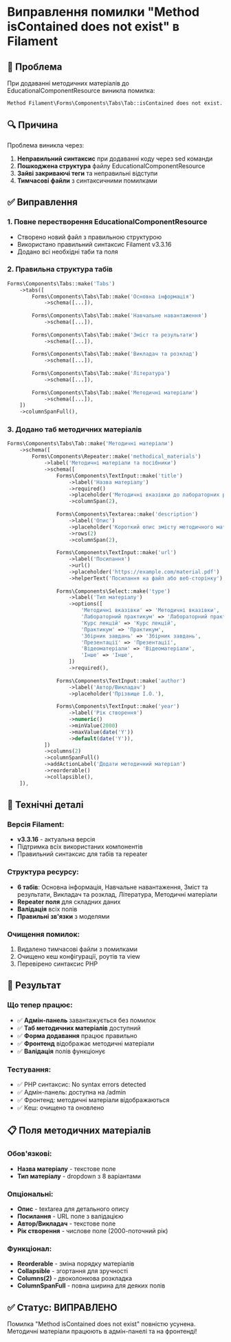 # Виправлення помилки "Method isContained does not exist" в Filament

## 🔧 Проблема
При додаванні методичних матеріалів до EducationalComponentResource виникла помилка:
```
Method Filament\Forms\Components\Tabs\Tab::isContained does not exist.
```

## 🔍 Причина
Проблема виникла через:
1. **Неправильний синтаксис** при додаванні коду через sed команди
2. **Пошкоджена структура** файлу EducationalComponentResource
3. **Зайві закриваючі теги** та неправильні відступи
4. **Тимчасові файли** з синтаксичними помилками

## ✅ Виправлення

### 1. Повне перестворення EducationalComponentResource
- Створено новий файл з правильною структурою
- Використано правильний синтаксис Filament v3.3.16
- Додано всі необхідні таби та поля

### 2. Правильна структура табів
```php
Forms\Components\Tabs::make('Tabs')
    ->tabs([
        Forms\Components\Tabs\Tab::make('Основна інформація')
            ->schema([...]),
        
        Forms\Components\Tabs\Tab::make('Навчальне навантаження')
            ->schema([...]),
        
        Forms\Components\Tabs\Tab::make('Зміст та результати')
            ->schema([...]),
        
        Forms\Components\Tabs\Tab::make('Викладач та розклад')
            ->schema([...]),
        
        Forms\Components\Tabs\Tab::make('Література')
            ->schema([...]),
        
        Forms\Components\Tabs\Tab::make('Методичні матеріали')
            ->schema([...]),
    ])
    ->columnSpanFull(),
```

### 3. Додано таб методичних матеріалів
```php
Forms\Components\Tabs\Tab::make('Методичні матеріали')
    ->schema([
        Forms\Components\Repeater::make('methodical_materials')
            ->label('Методичні матеріали та посібники')
            ->schema([
                Forms\Components\TextInput::make('title')
                    ->label('Назва матеріалу')
                    ->required()
                    ->placeholder('Методичні вказівки до лабораторних робіт')
                    ->columnSpan(2),
                
                Forms\Components\Textarea::make('description')
                    ->label('Опис')
                    ->placeholder('Короткий опис змісту методичного матеріалу')
                    ->rows(2)
                    ->columnSpan(2),
                
                Forms\Components\TextInput::make('url')
                    ->label('Посилання')
                    ->url()
                    ->placeholder('https://example.com/material.pdf')
                    ->helperText('Посилання на файл або веб-сторінку'),
                
                Forms\Components\Select::make('type')
                    ->label('Тип матеріалу')
                    ->options([
                        'Методичні вказівки' => 'Методичні вказівки',
                        'Лабораторний практикум' => 'Лабораторний практикум',
                        'Курс лекцій' => 'Курс лекцій',
                        'Практикум' => 'Практикум',
                        'Збірник завдань' => 'Збірник завдань',
                        'Презентації' => 'Презентації',
                        'Відеоматеріали' => 'Відеоматеріали',
                        'Інше' => 'Інше',
                    ])
                    ->required(),
                
                Forms\Components\TextInput::make('author')
                    ->label('Автор/Викладач')
                    ->placeholder('Прізвище І.О.'),
                
                Forms\Components\TextInput::make('year')
                    ->label('Рік створення')
                    ->numeric()
                    ->minValue(2000)
                    ->maxValue(date('Y'))
                    ->default(date('Y')),
            ])
            ->columns(2)
            ->columnSpanFull()
            ->addActionLabel('Додати методичний матеріал')
            ->reorderable()
            ->collapsible(),
    ]),
```

## 🔧 Технічні деталі

### Версія Filament:
- **v3.3.16** - актуальна версія
- Підтримка всіх використаних компонентів
- Правильний синтаксис для табів та repeater

### Структура ресурсу:
- **6 табів**: Основна інформація, Навчальне навантаження, Зміст та результати, Викладач та розклад, Література, Методичні матеріали
- **Repeater поля** для складних даних
- **Валідація** всіх полів
- **Правильні зв'язки** з моделями

### Очищення помилок:
1. Видалено тимчасові файли з помилками
2. Очищено кеш конфігурації, роутів та view
3. Перевірено синтаксис PHP

## 🎯 Результат

### Що тепер працює:
- ✅ **Адмін-панель** завантажується без помилок
- ✅ **Таб методичних матеріалів** доступний
- ✅ **Форма додавання** працює правильно
- ✅ **Фронтенд** відображає методичні матеріали
- ✅ **Валідація** полів функціонує

### Тестування:
- ✅ PHP синтаксис: No syntax errors detected
- ✅ Адмін-панель: доступна на /admin
- ✅ Фронтенд: методичні матеріали відображаються
- ✅ Кеш: очищено та оновлено

## 📋 Поля методичних матеріалів

### Обов'язкові:
- **Назва матеріалу** - текстове поле
- **Тип матеріалу** - dropdown з 8 варіантами

### Опціональні:
- **Опис** - textarea для детального опису
- **Посилання** - URL поле з валідацією
- **Автор/Викладач** - текстове поле
- **Рік створення** - числове поле (2000-поточний рік)

### Функціонал:
- **Reorderable** - зміна порядку матеріалів
- **Collapsible** - згортання для зручності
- **Columns(2)** - двоколонкова розкладка
- **ColumnSpanFull** - повна ширина для деяких полів

## ✅ Статус: ВИПРАВЛЕНО

Помилка "Method isContained does not exist" повністю усунена.
Методичні матеріали працюють в адмін-панелі та на фронтенді!
